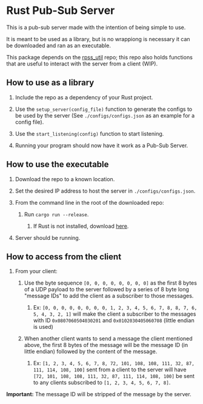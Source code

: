 # Rust Pub-Sub Server

This is a pub-sub server made with the intention of being simple to use.

It is meant to be used as a library, but is no wrappiong is necessary it can be downloaded and ran as an executable.

This package depends on the [rpss_util](https://github.com/samuel-bazinet/rpss_utils) repo; this repo also holds functions that are useful to interact with the server from a client (WIP). 

## How to use as a library

1. Include the repo as a dependency of your Rust project.

2. Use the `setup_server(config_file)` function to generate the configs to be used by the server (See `./configs/configs.json` as an example for a config file).

3. Use the `start_listening(config)` function to start listening.

4. Running your program should now have it work as a Pub-Sub Server.

## How to use the executable

1. Download the repo to a known location.

2. Set the desired IP address to host the server in `./configs/configs.json`.

3. From the command line in the root of the downloaded repo:

    1. Run `cargo run --release`.
        
        1. If Rust is not installed, download [here](https://www.rust-lang.org/learn/get-started).
    
4. Server should be running.

## How to access from the client

1. From your client:

    1. Use the byte sequence `[0, 0, 0, 0, 0, 0, 0, 0]` as the first 8 bytes of a UDP payload to the server followed by a series of 8 byte long "message IDs" to add the client as a subscriber to those messages.

        1. Ex: `[0, 0, 0, 0, 0, 0, 0, 0, 1, 2, 3, 4, 5, 6, 7, 8, 8, 7, 6, 5, 4, 3, 2, 1]` will make the client a subscriber to the messages with ID `0x0807060504030201` and `0x0102030405060708` (little endian is used) 

    2. When another client wants to send a message the client mentioned above, the first 8 bytes of the message will be the message ID (in little endian) followed by the content of the message.

        1. Ex: `[1, 2, 3, 4, 5, 6, 7, 8, 72, 101, 108, 108, 111, 32, 87, 111, 114, 108, 100]` sent from a client to the server will have `[72, 101, 108, 108, 111, 32, 87, 111, 114, 108, 100]` be sent to any clients subscribed to `[1, 2, 3, 4, 5, 6, 7, 8]`.


**Important:**  The message ID will be stripped of the message by the server.

